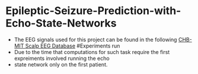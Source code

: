 # Epileptic-Seizure-Prediction-with-Echo-State-Networks
* The EEG signals used for this project can be found in the following [CHB-MIT Scalp EEG Database](https://physionet.org/pn6/chbmit/)
#Experiments run
* Due to the time that computations for such task require the first expreiments involved running the echo 
* state network only on the first patient.
